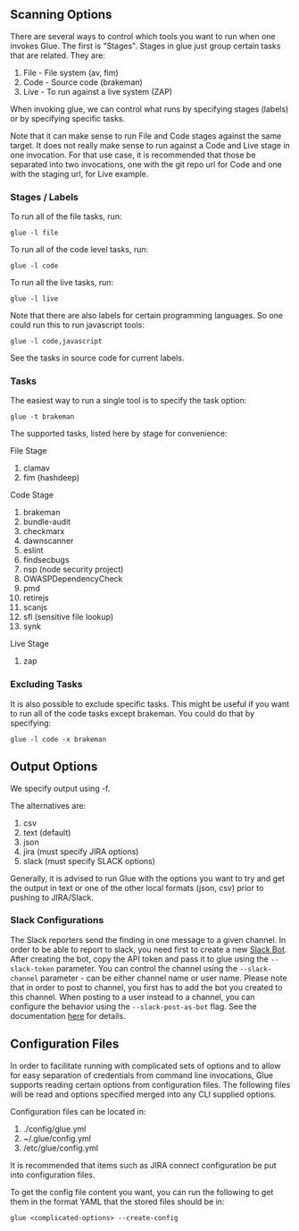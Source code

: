 ## Scanning Options

There are several ways to control which tools you want to run when one
invokes Glue.  The first is "Stages".  Stages in glue just group certain tasks
that are related.  They are:

1.  File - File system (av, fim)
2.  Code - Source code (brakeman)
3.  Live - To run against a live system (ZAP)

When invoking glue, we can control what runs by specifying stages (labels)
or by specifying specific tasks.

Note that it can make sense to run File and Code stages against the same
target.  It does not really make sense to run against a Code and Live
stage in one invocation.  For that use case, it is recommended that those
be separated into two invocations, one with the git repo url for Code
and one with the staging url, for Live example.

### Stages / Labels

To run all of the file tasks, run:  
```
glue -l file
```
To run all of the code level tasks, run:
```
glue -l code
```
To run all the live tasks, run:
```
glue -l live
```

Note that there are also labels for certain programming languages.  So one
could run this to run javascript tools:
```
glue -l code,javascript
```
See the tasks in source code for current labels.

### Tasks

The easiest way to run a single tool is to specify the task option:
```
glue -t brakeman
```

The supported tasks, listed here by stage for convenience:

File Stage

1.  clamav
2.  fim (hashdeep)

Code Stage

1.  brakeman
2.  bundle-audit
3.  checkmarx
4.  dawnscanner
5.  eslint
6.  findsecbugs
7.  nsp (node security project)
8.  OWASPDependencyCheck
9.  pmd
10. retirejs
11. scanjs
12. sfl (sensitive file lookup)
13. synk

Live Stage

1. zap


### Excluding Tasks

It is also possible to exclude specific tasks.  This might be useful if you
want to run all of the code tasks except brakeman.  You could do that by
specifying:

```
glue -l code -x brakeman
```

## Output Options

We specify output using -f.

The alternatives are:

1.  csv
2.  text (default)
3.  json
4.  jira (must specify JIRA options)
5.  slack (must specify SLACK options)

Generally, it is advised to run Glue with the options you want to try
and get the output in text or one of the other local formats (json, csv)
prior to pushing to JIRA/Slack.

### Slack Configurations
The Slack reporters send the finding in one message to a given channel. 
In order to be able to report to slack, you need first to create a new [Slack Bot](https://my.slack.com/services/new/bot).
After creating the bot, copy the API token and pass it to glue using the `--slack-token` parameter.
You can control the channel using the `--slack-channel` parameter - can be either channel name or user name.
Please note that in order to post to channel, you first has to add the bot you created to this channel.
When posting to a user instead to a channel, you can configure the behavior using the `--slack-post-as-bot` flag.
See the documentation [here](https://api.slack.com/methods/chat.postMessage#channels) for details.

## Configuration Files

In order to facilitate running with complicated sets of options and to
allow for easy separation of credentials from command line invocations,
Glue supports reading certain options from configuration files.  The
following files will be read and options specified merged into any
CLI supplied options.

Configuration files can be located in:

1.  ./config/glue.yml
2.  ~/.glue/config.yml
3.  /etc/glue/config.yml

It is recommended that items such as JIRA connect configuration be
put into configuration files.

To get the config file content you want, you can run the following to get them
in the format YAML that the stored files should be in:
```
glue <complicated-options> --create-config
```

